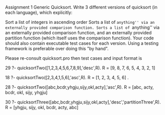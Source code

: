 Assignment 1
Generic Quicksort. Write 3 different versions of quicksort (in each language), which explicitly:

Sort a list of integers in ascending order
Sorts a list of ``anything'' via an externally provided comparison function.
Sorts a list of ``anything'' via an externally provided comparison function, and an externally provided partition function (which itself uses the comparison function).
Your code should also contain executable test cases for each version. Using a testing framework is preferable over doing this "by hand".

Please re-consult quicksort.pro then test cases and input format is 

29 ?- quicksortTwo([1,2,3,4,5,6,7,8,9],'desc',R).
R = [9, 8, 7, 6, 5, 4, 3, 2, 1] 

18 ?- quicksortTwo([2,3,4,1,5,6],'asc',R).
R = [1, 2, 3, 4, 5, 6] .

28 ?- quicksortTwo([abc,bcdr,yhgju,sijy,okl,acty],'asc',R).
R = [abc, acty, bcdr, okl, sijy, yhgju] 

30 ?- quicksortThree([abc,bcdr,yhgju,sijy,okl,acty],'desc','partitionThree',R).
R = [yhgju, sijy, okl, bcdr, acty, abc] 
